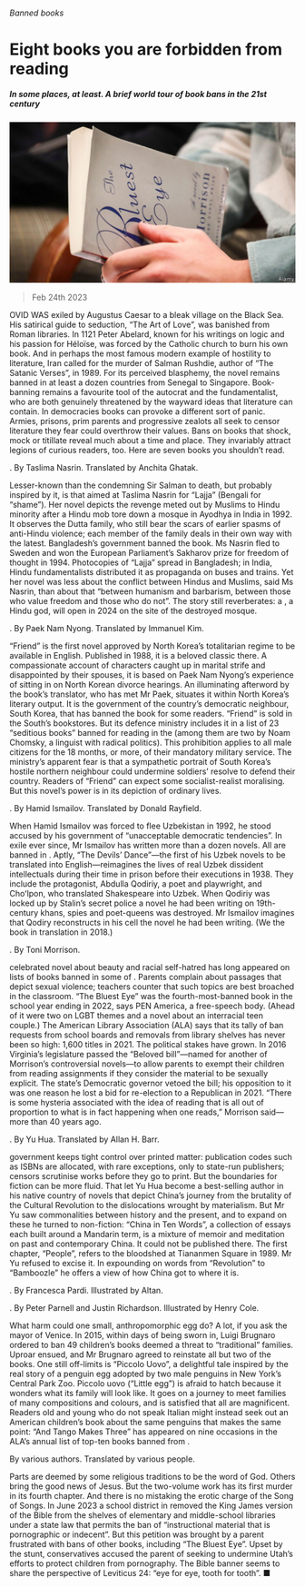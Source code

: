 ###### Banned books

# Eight books you are forbidden from reading 

##### In some places, at least. A brief world tour of book bans in the 21st century 

![image](images/20230225_BLP505.jpg) 

> Feb 24th 2023 


OVID WAS exiled by Augustus Caesar to a bleak village on the Black Sea. His satirical guide to seduction, “The Art of Love”, was banished from Roman libraries. In 1121 Peter Abelard, known for his writings on logic and his passion for Héloïse, was forced by the Catholic church to burn his own book. And in perhaps the most famous modern example of hostility to literature, Iran called for the murder of Salman Rushdie, author of “The Satanic Verses”, in 1989. For its perceived blasphemy, the novel remains banned in at least a dozen countries from Senegal to Singapore. Book-banning remains a favourite tool of the autocrat and the fundamentalist, who are both genuinely threatened by the wayward ideas that literature can contain. In democracies books can provoke a different sort of panic. Armies, prisons, prim parents and progressive zealots all seek to censor literature they fear could overthrow their values. Bans on books that shock, mock or titillate reveal much about a time and place. They invariably attract legions of curious readers, too. Here are seven books you shouldn’t read.

. By Taslima Nasrin. Translated by Anchita Ghatak. 

Lesser-known than the  condemning Sir Salman to death, but probably inspired by it, is that aimed at Taslima Nasrin for “Lajja” (Bengali for “shame”). Her novel depicts the revenge meted out by Muslims to  Hindu minority after a Hindu mob tore down a mosque in Ayodhya in India in 1992. It observes the Dutta family, who still bear the scars of earlier spasms of anti-Hindu violence; each member of the family deals in their own way with the latest. Bangladesh’s government banned the book. Ms Nasrin fled to Sweden and won the European Parliament’s Sakharov prize for freedom of thought in 1994. Photocopies of “Lajja” spread in Bangladesh; in India, Hindu fundamentalists distributed it as propaganda on buses and trains. Yet her novel was less about the conflict between Hindus and Muslims, said Ms Nasrin, than about that “between humanism and barbarism, between those who value freedom and those who do not”. The story still reverberates: a , a Hindu god, will open in 2024 on the site of the destroyed mosque.

. By Paek Nam Nyong. Translated by Immanuel Kim. 

“Friend” is the first novel approved by North Korea’s totalitarian regime to be available in English. Published in 1988, it is a beloved classic there. A compassionate account of characters caught up in marital strife and disappointed by their spouses, it is based on Paek Nam Nyong’s experience of sitting in on North Korean divorce hearings. An illuminating afterword by the book’s translator, who has met Mr Paek, situates it within North Korea’s literary output. It is the government of the country’s democratic neighbour, South Korea, that has banned the book for some readers. “Friend” is sold in the South’s bookstores. But its defence ministry includes it in a list of 23 “seditious books” banned for reading in the  (among them are two by Noam Chomsky, a linguist with radical politics). This prohibition applies to all male citizens for the 18 months, or more, of their mandatory military service. The ministry’s apparent fear is that a sympathetic portrait of South Korea’s hostile northern neighbour could undermine soldiers’ resolve to defend their country. Readers of “Friend” can expect some socialist-realist moralising. But this novel’s power is in its depiction of ordinary lives.

. By Hamid Ismailov. Translated by Donald Rayfield. 

When Hamid Ismailov was forced to flee Uzbekistan in 1992, he stood accused by his government of “unacceptable democratic tendencies”. In exile ever since, Mr Ismailov has written more than a dozen novels. All are banned in . Aptly, “The Devils’ Dance”—the first of his Uzbek novels to be translated into English—reimagines the lives of real Uzbek dissident intellectuals during their time in prison before their executions in 1938. They include the protagonist, Abdulla Qodiriy, a poet and playwright, and Choʻlpon, who translated Shakespeare into Uzbek. When Qodiriy was locked up by Stalin’s secret police a novel he had been writing on 19th-century khans, spies and poet-queens was destroyed. Mr Ismailov imagines that Qodiry reconstructs in his cell the novel he had been writing. (We  the book in translation in 2018.)

. By Toni Morrison. 

 celebrated novel about beauty and racial self-hatred has long appeared on lists of books banned in some of . Parents complain about passages that depict sexual violence; teachers counter that such topics are best broached in the classroom. “The Bluest Eye” was the fourth-most-banned book in the school year ending in 2022, says PEN America, a free-speech body. (Ahead of it were two on LGBT themes and a novel about an interracial teen couple.) The American Library Association (ALA) says that its tally of ban requests from school boards and removals from library shelves has never been so high: 1,600 titles in 2021. The political stakes have grown. In 2016 Virginia’s legislature passed the “Beloved bill”—named for another of Morrison’s controversial novels—to allow parents to exempt their children from reading assignments if they consider the material to be sexually explicit. The state’s Democratic governor vetoed the bill; his opposition to it was one reason he lost a bid for re-election to a Republican in 2021. “There is some hysteria associated with the idea of reading that is all out of proportion to what is in fact happening when one reads,” Morrison said—more than 40 years ago.

. By Yu Hua. Translated by Allan H. Barr. 

 government keeps tight control over printed matter: publication codes such as ISBNs are allocated, with rare exceptions, only to state-run publishers; censors scrutinise works before they go to print. But the boundaries for fiction can be more fluid. That let Yu Hua become a best-selling author in his native country of novels that depict China’s journey from the brutality of the Cultural Revolution to the dislocations wrought by materialism. But Mr Yu saw commonalities between history and the present, and to expand on these he turned to non-fiction: “China in Ten Words”, a collection of essays each built around a Mandarin term, is a mixture of memoir and meditation on past and contemporary China. It could not be published there. The first chapter, “People”, refers to the bloodshed at Tiananmen Square in 1989. Mr Yu refused to excise it. In expounding on words from “Revolution” to “Bamboozle” he offers a view of how China got to where it is.

. By Francesca Pardi. Illustrated by Altan. 

. By Peter Parnell and Justin Richardson. Illustrated by Henry Cole. 

What harm could one small, anthropomorphic egg do? A lot, if you ask the mayor of Venice. In 2015, within days of being sworn in, Luigi Brugnaro ordered  to ban 49 children’s books deemed a threat to “traditional” families. Uproar ensued, and Mr Brugnaro agreed to reinstate all but two of the books. One still off-limits is “Piccolo Uovo”, a delightful tale inspired by the real story of a penguin egg adopted by two male penguins in New York’s Central Park Zoo. Piccolo uovo (“Little egg”) is afraid to hatch because it wonders what its family will look like. It goes on a journey to meet families of many compositions and colours, and is satisfied that all are magnificent. Readers old and young who do not speak Italian might instead seek out an American children’s book about the same penguins that makes the same point: “And Tango Makes Three” has appeared on nine occasions in the ALA’s annual list of top-ten books banned from . 

 By various authors. Translated by various people. 

Parts are deemed by some religious traditions to be the word of God. Others bring the good news of Jesus. But the two-volume work has its first murder in its fourth chapter. And there is no mistaking the erotic charge of the Song of Songs. In June 2023 a school district in  removed the King James version of the Bible from the shelves of elementary and middle-school libraries under a state law that permits the ban of “instructional material that is pornographic or indecent”. But this petition was brought by a parent frustrated with bans of other books, including “The Bluest Eye”. Upset by the stunt, conservatives accused the parent of seeking to undermine Utah’s efforts to protect children from pornography. The Bible banner seems to share the perspective of Leviticus 24: “eye for eye, tooth for tooth”. ■


